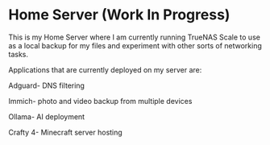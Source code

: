 # Home Server (Work In Progress)
This is my Home Server where I am currently running TrueNAS Scale to use as a local backup for my files and experiment with other sorts of networking tasks.

Applications that are currently deployed on my server are:

Adguard- DNS filtering

Immich- photo and video backup from multiple devices

Ollama- AI deployment

Crafty 4- Minecraft server hosting

